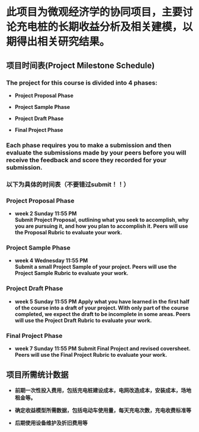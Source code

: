 #  此项目为微观经济学的协同项目，主要讨论充电桩的长期收益分析及相关建模，以期得出相关研究结果。

##  项目时间表(Project Milestone Schedule)
###  The project for this course is divided into 4 phases:
- **Project Proposal Phase**

- **Project Sample Phase**

- **Project Draft Phase**

- **Final Project Phase**

###  Each phase requires you to make a submission and then evaluate the submissions made by your peers before you will receive the feedback and score they recorded for your submission.

###  以下为具体的时间表（不要错过submit！！）

### Project Proposal Phase
- **week 2    Sunday	11:55 PM**	
**Submit Project Proposal, outlining what you seek to accomplish, why you are pursuing it, and how you plan to accomplish it. Peers will use the Proposal Rubric to evaluate your work.**

### Project Sample Phase
- **week 4    Wednesday	11:55 PM**	
**Submit a small Project Sample of your project. Peers will use the Project Sample Rubric to evaluate your work.**

### Project Draft Phase
- **week 5    Sunday	11:55 PM**
**Apply what you have learned in the first half of the course into a draft of your project. With only part of the course completed, we expect the draft to be incomplete in some areas. Peers will use the Project Draft Rubric to evaluate your work.**

### Final Project Phase
- **week 7    Sunday	11:55 PM**
**Submit Final Project and revised coversheet. Peers will use the Final Project Rubric to evaluate your work.**

## 项目所需统计数据

- **前期一次性投入费用，包括充电桩建设成本，电网改造成本，安装成本，场地租金等。**

- **确定收益模型所需数据，包括电动车使用量，每天充电次数，充电收费标准等**

- **后期使用设备维护及折旧费用等**
